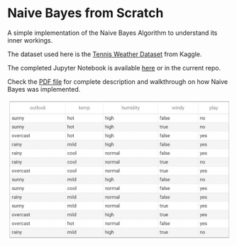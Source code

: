# Naive Bayes from Scratch

A simple implementation of the Naive Bayes Algorithm to understand its inner workings.

The dataset used here is the [Tennis Weather Dataset](https://www.kaggle.com/pranavpandey2511/naive-bayes-classifier-from-scratch) from Kaggle.

The completed Jupyter Notebook is available [here](https://colab.research.google.com/drive/1v9l0NN2SGH8iwsdw7_PKV22Wi4KDexAj?usp=sharing) or in the current repo.

Check the [PDF file](https://github.com/navendu-pottekkat/naive-bayes-from-scratch/blob/master/tennis_weather_naive_bayes_README.pdf) for complete description and walkthrough on how Naive Bayes was implemented.

![Dataset](./dataset.png)
